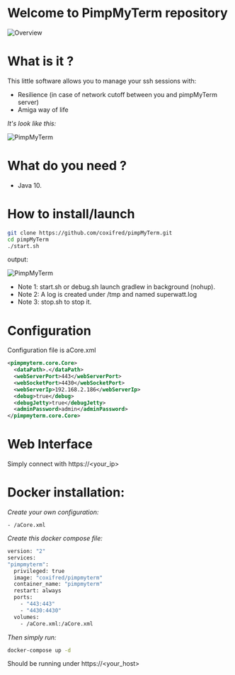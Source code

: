 # Welcome to PimpMyTerm repository

![Overview](https://github.com/coxifred/PimpMyTerm/blob/master/doc/pimpMyTerm.png?raw=true)

# What is it ?

This little software allows you to manage your ssh sessions with:
  
  - Resilience (in case of network cutoff between you and pimpMyTerm server)
  - Amiga way of life

*It's look like this:*

![PimpMyTerm](https://github.com/coxifred/PimpMyTerm/blob/master/doc/pimpMyTerm.gif?raw=true)

# What do you need ?

   - Java 10.

# How to install/launch

```bash
git clone https://github.com/coxifred/pimpMyTerm.git
cd pimpMyTerm
./start.sh
```
output:

![PimpMyTerm](https://github.com/coxifred/PimpMyTerm/blob/master/doc/pimpMyTerm2.gif?raw=true)

* Note 1: start.sh or debug.sh launch gradlew in background (nohup).
* Note 2: A log is created under /tmp and named superwatt.log
* Note 3: stop.sh to stop it.

# Configuration

Configuration file is aCore.xml

```xml
<pimpmyterm.core.Core>
  <dataPath>.</dataPath>
  <webServerPort>443</webServerPort>
  <webSocketPort>4430</webSocketPort>
  <webServerIp>192.168.2.186</webServerIp>
  <debug>true</debug>
  <debugJetty>true</debugJetty>
  <adminPassword>admin</adminPassword>
</pimpmyterm.core.Core>
```

# Web Interface

Simply connect with https://<your_ip>

# Docker installation:

  *Create your own configuration:*
  
    - /aCore.xml

  *Create this docker compose file:*
  
  ```bash
  version: "2"
  services:
  "pimpmyterm":
    privileged: true
    image: "coxifred/pimpmyterm"
    container_name: "pimpmyterm"
    restart: always
    ports:
      - "443:443"
      - "4430:4430"
    volumes:
      - /aCore.xml:/aCore.xml
  ```
  
  *Then simply run:* 
  
  ```bash
  docker-compose up -d
  ```
  
  Should be running under https://<your_host>
